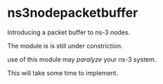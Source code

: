 # ns3nodepacketbuffer
Introducing a packet buffer to ns-3 nodes.

The module is is still under constriction.

use of this module may *paralyze* your ns-3 system.

This will take some time to implement.
